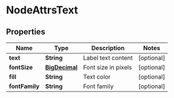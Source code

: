 # NodeAttrsText

## Properties
Name | Type | Description | Notes
------------ | ------------- | ------------- | -------------
**text** | **String** | Label text content |  [optional]
**fontSize** | [**BigDecimal**](BigDecimal.md) | Font size in pixels |  [optional]
**fill** | **String** | Text color |  [optional]
**fontFamily** | **String** | Font family |  [optional]
